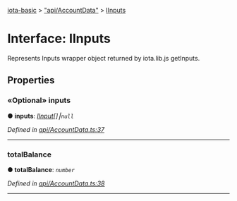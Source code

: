 [iota-basic](../README.md) > ["api/AccountData"](../modules/_api_accountdata_.md) > [IInputs](../interfaces/_api_accountdata_.iinputs.md)



# Interface: IInputs


Represents Inputs wrapper object returned by iota.lib.js getInputs.


## Properties
<a id="inputs"></a>

### «Optional» inputs

**●  inputs**:  *[IInput](_api_accountdata_.iinput.md)[]⎮`null`* 

*Defined in [api/AccountData.ts:37](https://github.com/thedewpoint/iota-basic/blob/e0d2d53/src/api/AccountData.ts#L37)*





___

<a id="totalbalance"></a>

###  totalBalance

**●  totalBalance**:  *`number`* 

*Defined in [api/AccountData.ts:38](https://github.com/thedewpoint/iota-basic/blob/e0d2d53/src/api/AccountData.ts#L38)*





___


